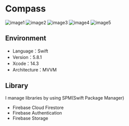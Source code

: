 # Compass
![image1](https://github.com/Aki-Ito/SC/assets/60352606/26c83dd0-1007-4fa8-abbc-8f5c275a82e4)
![image2](https://github.com/Aki-Ito/SC/assets/60352606/5e999fb8-3bcf-4b6e-bcf4-ab2df6ea2e34)
![image3](https://github.com/Aki-Ito/SC/assets/60352606/31a45c61-c7d5-443b-8193-2f7c37ba92cf)
![image4](https://github.com/Aki-Ito/SC/assets/60352606/b8c4216d-8f4e-4729-a2c2-829905da6abd)
![image5](https://github.com/Aki-Ito/SC/assets/60352606/35e66b54-71ab-44ec-9c1b-1f5d17a80ed5)

## Environment
- Language：Swift
- Version：5.8.1
- Xcode：14.3
- Architecture：MVVM

## Library
I manage libraries by using SPM(Swift Package Manager)
- Firebase Cloud Firestore
- Firebase Authentication
- Firebase Storage
